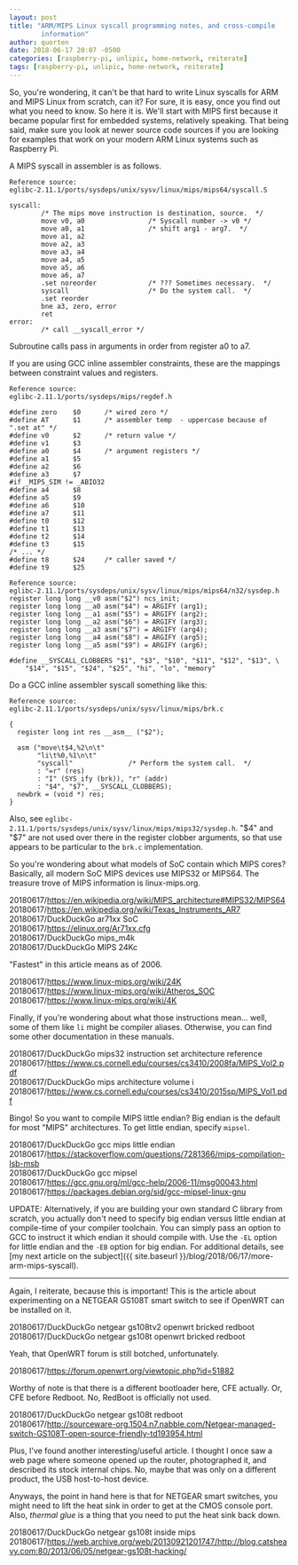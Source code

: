 ```yaml
---
layout: post
title: "ARM/MIPS Linux syscall programming notes, and cross-compile
        information"
author: quorten
date: 2018-06-17 20:07 -0500
categories: [raspberry-pi, unlipic, home-network, reiterate]
tags: [raspberry-pi, unlipic, home-network, reiterate]
---
```


So, you're wondering, it can't be that hard to write Linux syscalls
for ARM and MIPS Linux from scratch, can it?  For sure, it is easy,
once you find out what you need to know.  So here it is.  We'll start
with MIPS first because it became popular first for embedded systems,
relatively speaking.  That being said, make sure you look at newer
source code sources if you are looking for examples that work on your
modern ARM Linux systems such as Raspberry Pi.

A MIPS syscall in assembler is as follows.

    Reference source:
    eglibc-2.11.1/ports/sysdeps/unix/sysv/linux/mips/mips64/syscall.S

    syscall:
            /* The mips move instruction is destination, source.  */
            move v0, a0                /* Syscall number -> v0 */
            move a0, a1                /* shift arg1 - arg7.  */
            move a1, a2
            move a2, a3
            move a3, a4
            move a4, a5
            move a5, a6
            move a6, a7
            .set noreorder             /* ??? Sometimes necessary.  */
            syscall                    /* Do the system call.  */
            .set reorder
            bne a3, zero, error
            ret
    error:
            /* call __syscall_error */

Subroutine calls pass in arguments in order from register a0 to a7.

<!-- more -->

If you are using GCC inline assembler constraints, these are the
mappings between constraint values and registers.

    Reference source:
    eglibc-2.11.1/ports/sysdeps/mips/regdef.h

    #define zero    $0      /* wired zero */
    #define AT      $1      /* assembler temp  - uppercase because of ".set at" */
    #define v0      $2      /* return value */
    #define v1      $3
    #define a0      $4      /* argument registers */
    #define a1      $5
    #define a2      $6
    #define a3      $7
    #if _MIPS_SIM != _ABIO32
    #define a4      $8
    #define a5      $9
    #define a6      $10
    #define a7      $11
    #define t0      $12
    #define t1      $13
    #define t2      $14
    #define t3      $15
    /* ... */
    #define t8      $24     /* caller saved */
    #define t9      $25

    Reference source:
    eglibc-2.11.1/ports/sysdeps/unix/sysv/linux/mips/mips64/n32/sysdep.h
    register long long __v0 asm("$2") ncs_init;
    register long long __a0 asm("$4") = ARGIFY (arg1);
    register long long __a1 asm("$5") = ARGIFY (arg2);
    register long long __a2 asm("$6") = ARGIFY (arg3);
    register long long __a3 asm("$7") = ARGIFY (arg4);
    register long long __a4 asm("$8") = ARGIFY (arg5);
    register long long __a5 asm("$9") = ARGIFY (arg6);

    #define __SYSCALL_CLOBBERS "$1", "$3", "$10", "$11", "$12", "$13", \
        "$14", "$15", "$24", "$25", "hi", "lo", "memory"

Do a GCC inline assembler syscall something like this:

    Reference source:
    eglibc-2.11.1/ports/sysdeps/unix/sysv/linux/mips/brk.c

    {
      register long int res __asm__ ("$2");

      asm ("move\t$4,%2\n\t"
           "li\t%0,%1\n\t"
           "syscall"              /* Perform the system call.  */
           : "=r" (res)
           : "I" (SYS_ify (brk)), "r" (addr)
           : "$4", "$7", __SYSCALL_CLOBBERS);
      newbrk = (void *) res;
    }

Also, see
`eglibc-2.11.1/ports/sysdeps/unix/sysv/linux/mips/mips32/sysdep.h`.
"$4" and "$7" are not used over there in the register clobber
arguments, so that use appears to be particular to the `brk.c`
implementation.

So you're wondering about what models of SoC contain which MIPS cores?
Basically, all modern SoC MIPS devices use MIPS32 or MIPS64.  The
treasure trove of MIPS information is linux-mips.org.

20180617/https://en.wikipedia.org/wiki/MIPS_architecture#MIPS32/MIPS64  
20180617/https://en.wikipedia.org/wiki/Texas_Instruments_AR7  
20180617/DuckDuckGo ar71xx SoC  
20180617/https://elinux.org/Ar71xx.cfg  
20180617/DuckDuckGo mips_m4k  
20180617/DuckDuckGo MIPS 24Kc

"Fastest" in this article means as of 2006.

20180617/https://www.linux-mips.org/wiki/24K  
20180617/https://www.linux-mips.org/wiki/Atheros_SOC  
20180617/https://www.linux-mips.org/wiki/4K

Finally, if you're wondering about what those instructions
mean... well, some of them like `li` might be compiler aliases.
Otherwise, you can find some other documentation in these manuals.

20180617/DuckDuckGo mips32 instruction set architecture reference  
20180617/https://www.cs.cornell.edu/courses/cs3410/2008fa/MIPS_Vol2.pdf  
20180617/DuckDuckGo mips architecture volume i  
20180617/https://www.cs.cornell.edu/courses/cs3410/2015sp/MIPS_Vol1.pdf

Bingo!  So you want to compile  MIPS little endian?  Big endian is the
default for most "MIPS"  architectures.  To get little endian, specify
`mipsel`.

20180617/DuckDuckGo gcc mips little endian  
20180617/https://stackoverflow.com/questions/7281366/mips-compilation-lsb-msb  
20180617/DuckDuckGo gcc mipsel  
20180617/https://gcc.gnu.org/ml/gcc-help/2006-11/msg00043.html  
20180617/https://packages.debian.org/sid/gcc-mipsel-linux-gnu

UPDATE: Alternatively, if you are building your own standard C library
from scratch, you actually don't need to specify big endian versus
little endian at compile-time of your compiler toolchain.  You can
simply pass an option to GCC to instruct it which endian it should
compile with.  Use the `-EL` option for little endian and the `-EB`
option for big endian.  For additional details, see [my next article
on the subject]({{ site.baseurl }}/blog/2018/06/17/more-arm-mips-syscall).

----------

Again, I reiterate, because this is important!  This is the article
about experimenting on a NETGEAR GS108T smart switch to see if OpenWRT
can be installed on it.

20180617/DuckDuckGo netgear gs108tv2 openwrt bricked redboot  
20180617/DuckDuckGo netgear gs108t openwrt bricked redboot

Yeah, that OpenWRT forum is still botched, unfortunately.

20180617/https://forum.openwrt.org/viewtopic.php?id=51882

Worthy of note is that there is a different bootloader here, CFE
actually.  Or, CFE before Redboot.  No, RedBoot is officially not
used.

20180617/DuckDuckGo netgear gs108t redboot  
20180617/http://sourceware-org.1504.n7.nabble.com/Netgear-managed-switch-GS108T-open-source-friendly-td193954.html

Plus, I've found another interesting/useful article.  I thought I once
saw a web page where someone opened up the router, photographed it,
and described its stock internal chips.  No, maybe that was only on a
different product, the USB host-to-host device.

Anyways, the point in hand here is that for NETGEAR smart switches,
you might need to lift the heat sink in order to get at the CMOS
console port.  Also, _thermal glue_ is a thing that you need to put
the heat sink back down.

20180617/DuckDuckGo netgear gs108t inside mips  
20180617/https://web.archive.org/web/20130921201747/http://blog.catsheavy.com:80/2013/06/05/netgear-gs108t-hacking/
